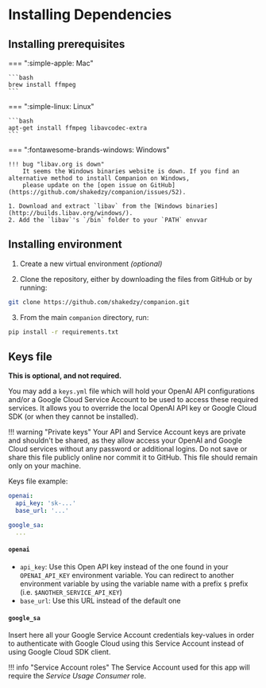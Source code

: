 # Installing Dependencies

## Installing prerequisites

=== ":simple-apple: Mac"

    ```bash
    brew install ffmpeg
    ```

=== ":simple-linux: Linux"

    ```bash
    apt-get install ffmpeg libavcodec-extra
    ```  

=== ":fontawesome-brands-windows: Windows"

    !!! bug "libav.org is down"
        It seems the Windows binaries website is down. If you find an alternative method to install Companion on Windows,
        please update on the [open issue on GitHub](https://github.com/shakedzy/companion/issues/52).

    1. Download and extract `libav` from the [Windows binaries](http://builds.libav.org/windows/).
    2. Add the `libav`'s `/bin` folder to your `PATH` envvar


## Installing environment

1. Create a new virtual environment _(optional)_

2. Clone the repository, either by downloading the files
  from GitHub or by running:
```bash
git clone https://github.com/shakedzy/companion.git
```
3. From the main `companion` directory, run:
```bash
pip install -r requirements.txt
```


## Keys file
**This is optional, and not required.**

You may add a `keys.yml` file which will hold your OpenAI API configurations and/or a Google Cloud Service Account
to be used to access these required services. It allows you to override the local
OpenAI API key or Google Cloud SDK (or when they cannot be installed).

!!! warning "Private keys"
    Your API and Service Account keys are private and shouldn't be shared, as they
    allow access your OpenAI and Google Cloud services without any password or additional logins.
    Do not save or share this file publicly online nor commit it to GitHub. This file should
    remain only on your machine.

Keys file example:
```yaml
openai:
  api_key: 'sk-...'
  base_url: '...'

google_sa:
  ...
```

#### `openai`
* `api_key`: Use this Open API key instead of the one found in your `OPENAI_API_KEY` environment variable. You can redirect to another environment variable by using the variable name with a prefix `$` prefix (i.e. `$ANOTHER_SERVICE_API_KEY`)
* `base_url`: Use this URL instead of the default one
#### `google_sa`
Insert here all your Google Service Account credentials key-values in order to authenticate with Google Cloud
using this Service Account instead of using Google Cloud SDK client. 

!!! info "Service Account roles" 
    The Service Account used for this app will require the _Service Usage Consumer_ role.
